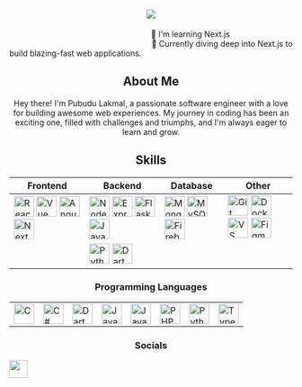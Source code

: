 <h1 align="center">
    <img src="https://readme-typing-svg.herokuapp.com/?font=Righteous&size=35&center=true&vCenter=true&width=500&height=70&duration=4000&lines=Hi+There!+👋;+I'm+Pubudu+Lakmal;" />
</h1>

<p align="justify">
&nbsp;&nbsp;&nbsp;&nbsp;&nbsp;&nbsp;&nbsp;&nbsp;&nbsp;&nbsp;&nbsp;&nbsp;&nbsp;&nbsp;&nbsp;&nbsp;&nbsp;&nbsp;&nbsp;&nbsp;&nbsp;&nbsp;&nbsp;&nbsp;&nbsp;&nbsp;&nbsp;&nbsp;&nbsp;&nbsp;&nbsp;&nbsp;&nbsp;&nbsp;&nbsp;&nbsp;&nbsp;&nbsp;&nbsp;&nbsp;&nbsp;&nbsp;&nbsp;&nbsp;&nbsp;&nbsp;&nbsp;&nbsp;&nbsp;&nbsp;&nbsp;&nbsp;&nbsp;&nbsp;&nbsp;&nbsp;&nbsp;&nbsp;&nbsp;&nbsp;&nbsp;&nbsp;&nbsp;&nbsp;🧠 I'm learning Next.js
    <br>
&nbsp;&nbsp;&nbsp;&nbsp;&nbsp;&nbsp;&nbsp;&nbsp;&nbsp;&nbsp;&nbsp;&nbsp;&nbsp;&nbsp;&nbsp;&nbsp;&nbsp;&nbsp;&nbsp;&nbsp;&nbsp;&nbsp;&nbsp;&nbsp;&nbsp;&nbsp;&nbsp;&nbsp;&nbsp;&nbsp;&nbsp;&nbsp;&nbsp;&nbsp;&nbsp;&nbsp;&nbsp;&nbsp;&nbsp;&nbsp;&nbsp;&nbsp;&nbsp;&nbsp;&nbsp;&nbsp;&nbsp;&nbsp;&nbsp;&nbsp;&nbsp;&nbsp;&nbsp;&nbsp;&nbsp;&nbsp;&nbsp;&nbsp;&nbsp;&nbsp;&nbsp;&nbsp;&nbsp;&nbsp;🧠 Currently diving deep into Next.js to build blazing-fast web applications.
</p>
<center>



## About Me

Hey there! I'm Pubudu Lakmal, a passionate software engineer with a love for building awesome web experiences. My journey in coding has been an exciting one, filled with challenges and triumphs, and I'm always eager to learn and grow.


## Skills

| Frontend | Backend | Database | Other |
|----------|---------|----------|-------|
| <img src="https://raw.githubusercontent.com/danielcranney/readme-generator/main/public/icons/skills/react-colored.svg" width="36" height="36" alt="React" /> <img src="https://raw.githubusercontent.com/danielcranney/readme-generator/main/public/icons/skills/vuejs-colored.svg" width="36" height="36" alt="Vue" /> <img src="https://raw.githubusercontent.com/danielcranney/readme-generator/main/public/icons/skills/angularjs-colored.svg" width="36" height="36" alt="Angular" /> <img src="https://raw.githubusercontent.com/danielcranney/readme-generator/main/public/icons/skills/nextjs-colored.svg" width="36" height="36" alt="NextJs" /> | <img src="https://raw.githubusercontent.com/danielcranney/readme-generator/main/public/icons/skills/nodejs-colored.svg" width="36" height="36" alt="NodeJS" /> <img src="https://raw.githubusercontent.com/danielcranney/readme-generator/main/public/icons/skills/express-colored.svg" width="36" height="36" alt="Express" /> <img src="https://raw.githubusercontent.com/danielcranney/readme-generator/main/public/icons/skills/flask-colored.svg" width="36" height="36" alt="Flask" /> <img src="https://raw.githubusercontent.com/danielcranney/readme-generator/main/public/icons/skills/java-colored.svg" width="36" height="36" alt="Java" /> | <img src="https://raw.githubusercontent.com/danielcranney/readme-generator/main/public/icons/skills/mongodb-colored.svg" width="36" height="36" alt="MongoDB" /> <img src="https://raw.githubusercontent.com/danielcranney/readme-generator/main/public/icons/skills/mysql-colored.svg" width="36" height="36" alt="MySQL" /> <img src="https://raw.githubusercontent.com/danielcranney/readme-generator/main/public/icons/skills/firebase-colored.svg" width="36" height="36" alt="Firebase" /> | <img src="https://raw.githubusercontent.com/danielcranney/readme-generator/main/public/icons/skills/git-colored.svg" width="36" height="36" alt="Git" /> <img src="https://raw.githubusercontent.com/danielcranney/readme-generator/main/public/icons/skills/docker-colored.svg" width="36" height="36" alt="Docker" /> <img src="https://raw.githubusercontent.com/danielcranney/readme-generator/main/public/icons/skills/visualstudiocode.svg" width="36" height="36" alt="VS Code" /> <img src="https://raw.githubusercontent.com/danielcranney/readme-generator/main/public/icons/skills/figma-colored.svg" width="36" height="36" alt="Figma" /> |
| | <img src="https://raw.githubusercontent.com/danielcranney/readme-generator/main/public/icons/skills/python-colored.svg" width="36" height="36" alt="Python" /> <img src="https://raw.githubusercontent.com/danielcranney/readme-generator/main/public/icons/skills/dart-colored.svg" width="36" height="36" alt="Dart" /> | | |

### Programming Languages
| | | | | | | | |
|---|---|---|---|---|---|---|---|
| [<img src="https://raw.githubusercontent.com/danielcranney/readme-generator/main/public/icons/skills/c-colored.svg" width="36" height="36" alt="C" />](https://en.wikipedia.org/wiki/C_(programming_language)) | [<img src="https://raw.githubusercontent.com/danielcranney/readme-generator/main/public/icons/skills/csharp-colored.svg" width="36" height="36" alt="C#" />](https://en.wikipedia.org/wiki/C_Sharp_(programming_language)) | [<img src="https://raw.githubusercontent.com/danielcranney/readme-generator/main/public/icons/skills/dart-colored.svg" width="36" height="36" alt="Dart" />](https://dart.dev/) | [<img src="https://raw.githubusercontent.com/danielcranney/readme-generator/main/public/icons/skills/java-colored.svg" width="36" height="36" alt="Java" />](https://www.java.com/) | [<img src="https://raw.githubusercontent.com/danielcranney/readme-generator/main/public/icons/skills/javascript-colored.svg" width="36" height="36" alt="JavaScript" />](https://developer.mozilla.org/en-US/docs/Web/JavaScript) | [<img src="https://raw.githubusercontent.com/danielcranney/readme-generator/main/public/icons/skills/php-colored.svg" width="36" height="36" alt="PHP" />](https://www.php.net/) | [<img src="https://raw.githubusercontent.com/danielcranney/readme-generator/main/public/icons/skills/python-colored.svg" width="36" height="36" alt="Python" />](https://www.python.org/) | [<img src="https://raw.githubusercontent.com/danielcranney/readme-generator/main/public/icons/skills/typescript-colored.svg" width="36" height="36" alt="TypeScript" />](https://www.typescriptlang.org/) |



### Socials

<p align="left"> <a href="https://www.github.com/dplakmal" target="_blank" rel="noreferrer"> <picture> <source media="(prefers-color-scheme: dark)" srcset="https://raw.githubusercontent.com/danielcranney/readme-generator/main/public/icons/socials/github-dark.svg" /> <source media="(prefers-color-scheme: light)" srcset="https://raw.githubusercontent.com/danielcranney/readme-generator/main/public/icons/socials/github.svg" /> <img src="https://raw.githubusercontent.com/danielcranney/readme-generator/main/public/icons/socials/github.svg" width="32" height="32" /> </picture> </a></p>             
                    
</center>
